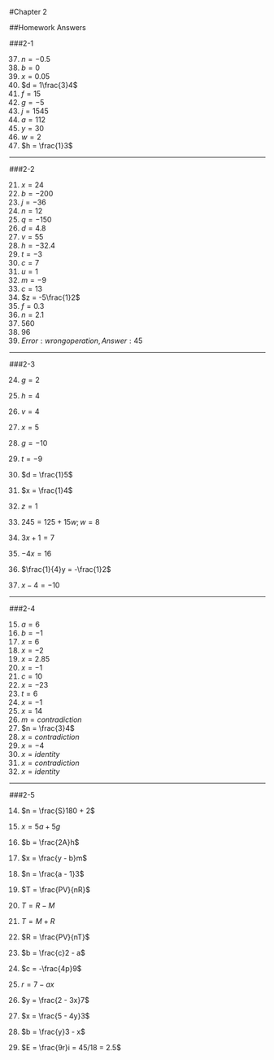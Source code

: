 #Chapter 2 

##Homework Answers 

###2-1

37. $n = -0.5$ 
38. $b = 0$ 
39. $x = 0.05$ 
40. $d = 1\frac{3}4$ 
41. $f = 15$ 
42. $g = -5$ 
43. $j = 1545$ 
44. $a = 112$ 
45. $y = 30$ 
46. $w = 2$
47. $h = \frac{1}3$

---

###2-2

21. $x = 24$
22. $b = -200$
23. $j = -36$
24. $n = 12$
25. $q = -150$
26. $d = 4.8$
27. $v = 55$
28. $h = -32.4$
29. $t = -3$
30. $c = 7$
31. $u = 1$
32. $m = -9$
33. $c = 13$
34. $z = -5\frac{1}2$
35. $f = 0.3$
36. $n = 2.1$
45. $560$
46. $96$
47. $Error: wrong operation, Answer: 45$

---

###2-3

24. $g = 2$
25. $h = 4$
26. $v = 4$
27. $x = 5$
28. $g = -10$
29. $t = -9$
30. $d = \frac{1}5$
31. $x = \frac{1}4$
32. $z = 1$


42. $245 = 125 + 15w; w = 8$
43. $3x + 1 = 7$
44. $-4x = 16$
45. $\frac{1}{4}y = -\frac{1}2$
46. $x - 4 = -10$

---

###2-4

15. $a = 6$
16. $b = -1$
17. $x = 6$
18. $x = -2$
19. $x = 2.85$
20. $x = -1$
21. $c = 10$
22. $x = -23$
23. $t = 6$
24. $x = -1$
25. $x = 14$
26. $m = contradiction$
27. $n = \frac{3}4$
28. $x = contradiction$
29. $x = -4$
30. $x = identity$
31. $x = contradiction$
32. $x = identity$

---

###2-5

14. $n = \frac{S}180 + 2$
15. $x = 5a + 5g$
16. $b = \frac{2A}h$
17. $x = \frac{y - b}m$
18. $n = \frac{a - 1}3$
19. $T = \frac{PV}{nR}$
20. $T = R - M$
21. $T = M + R$
22. $R = \frac{PV}{nT}$
23. $b = \frac{c}2 - a$
24. $c = -\frac{4p}9$
25. $r = 7 - ax$
26. $y = \frac{2 - 3x}7$
27. $x = \frac{5 - 4y}3$
28. $b = \frac{y}3 - x$

30. $E = \frac{9r}i = 45/18 = 2.5$
